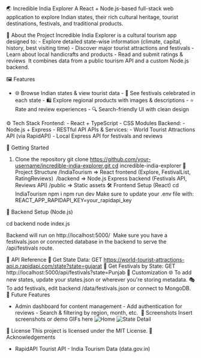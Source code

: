 🌏 Incredible India Explorer
A React + Node.js-based full-stack web application to explore Indian states, their rich cultural heritage, tourist destinations, festivals, and traditional products.

🧭 About the Project
Incredible India Explorer is a cultural tourism app designed to: - Explore detailed state-wise information (climate, capital, history, best visiting time) - Discover major tourist attractions and festivals - Learn about local handicrafts and products - Read and submit ratings & reviews  It combines data from a public tourism API and a custom Node.js backend.

🖼️ Features
- 🌐 Browse Indian states & view tourist data - 📅 See festivals celebrated in each state - 🛍️ Explore regional products with images & descriptions - ⭐ Rate and review experiences - 🔍 Search-friendly UI with clean design

⚙️ Tech Stack
Frontend: - React + TypeScript - CSS Modules
Backend: - Node.js + Express - RESTful API
APIs & Services: - World Tourist Attractions API (via RapidAPI) - Local Express API for festivals and reviews

🚀 Getting Started
1. Clone the repository
git clone https://github.com/your-username/incredible-india-explorer.git cd incredible-india-explorer
🧩 Project Structure
/IndiaTourism       => React frontend (Explore, FestivalList, RatingReviews) 
/backend        => Node.js Express backend (Festivals API, Reviews API) /public        => Static assets
🛠️ Frontend Setup (React)
cd IndiaTourism
npm i
npm run dev
Make sure to update your .env file with: REACT_APP_RAPIDAPI_KEY=your_rapidapi_key

🔧 Backend Setup (Node.js)

cd backend
node index.js

Backend will run on http://localhost:5000/  
Make sure you have a festivals.json or connected database in the backend to serve the /api/festivals route.

🧪 API Reference
📍 Get State Data: GET https://world-tourist-attractions-api.p.rapidapi.com/state?state=gujarat
🎉 Get Festivals by State: GET http://localhost:5000/api/festivals?state=Punjab
📝 Customization
🌐 To add new states, update your states.json or wherever you're storing metadata. 🎭 To add festivals, edit backend /data/festivals.json or connect to MongoDB.
🧠 Future Features
- Admin dashboard for content management - Add authentication for reviews - Search & filtering by region, month, etc. 
📸 Screenshots
Insert screenshots or demo GIFs here ![Home](screenshots/home.png) ![State Detail](screenshots/state-detail.png)


📄 License
This project is licensed under the MIT License.
🙌 Acknowledgements
- RapidAPI Tourist API - India Tourism Data (data.gov.in)
